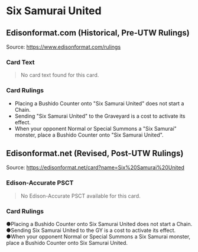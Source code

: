 # Six Samurai United

## Edisonformat.com (Historical, Pre-UTW Rulings)

Source: https://www.edisonformat.com/rulings

### Card Text

> No card text found for this card.

### Card Rulings

*   Placing a Bushido Counter onto "Six Samurai United" does not start a Chain.
*   Sending "Six Samurai United" to the Graveyard is a cost to activate its effect.
*   When your opponent Normal or Special Summons a "Six Samurai" monster, place a Bushido Counter onto "Six Samurai United".

## Edisonformat.net (Revised, Post-UTW Rulings)

Source: https://edisonformat.net/card?name=Six%20Samurai%20United

### Edison-Accurate PSCT

> No Edison-Accurate PSCT available for this card.

### Card Rulings

●Placing a Bushido Counter onto Six Samurai United does not start a Chain.
●Sending Six Samurai United to the GY is a cost to activate its effect.
●When your opponent Normal or Special Summons a Six Samurai monster, place a Bushido Counter onto Six Samurai United.
            